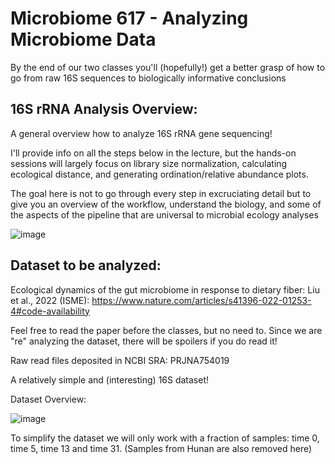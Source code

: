 
# Microbiome 617 - Analyzing Microbiome Data 


By the end of our two classes you'll (hopefully!) get a better grasp of how to go from raw 16S sequences to biologically informative conclusions 




## 16S rRNA Analysis Overview: 

A general overview how to analyze 16S rRNA gene sequencing!

I'll provide info on all the steps below in the lecture, but the hands-on sessions will largely focus on library size normalization, calculating ecological distance, and generating ordination/relative abundance plots. 

The goal here is not to go through every step in excruciating detail but to give you an overview of the workflow, understand the biology, and some of the aspects of the pipeline that are universal to microbial ecology analyses




![image](https://github.com/user-attachments/assets/2971fe51-d085-4bae-8966-9ce372b88bcf)


## Dataset to be analyzed: 

Ecological dynamics of the gut microbiome in response to dietary fiber: Liu et al., 2022 (ISME): https://www.nature.com/articles/s41396-022-01253-4#code-availability

Feel free to read the paper before the classes, but no need to. Since we are "re" analyzing the dataset, there will be spoilers if you do read it!

Raw read files deposited in NCBI SRA: PRJNA754019

A relatively simple and (interesting) 16S dataset! 

Dataset Overview: 

![image](https://github.com/user-attachments/assets/22a4868b-710d-4069-99b9-637b9acbe6c1)

To simplify the dataset we will only work with a fraction of samples: time 0, time 5, time 13 and time 31. (Samples from Hunan are also removed here)





